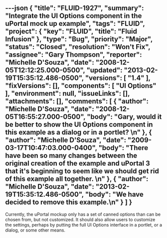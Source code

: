 ---json
{
  "title": "FLUID-1927",
  "summary": "Integrate the UI Options component in the uPortal mock up example",
  "tags": "FLUID",
  "project": {
    "key": "FLUID",
    "title": "Fluid Infusion"
  },
  "type": "Bug",
  "priority": "Major",
  "status": "Closed",
  "resolution": "Won't Fix",
  "assignee": "Gary Thompson",
  "reporter": "Michelle D'Souza",
  "date": "2008-12-05T12:12:25.000-0500",
  "updated": "2013-02-19T15:35:12.486-0500",
  "versions": [
    "1.4"
  ],
  "fixVersions": [],
  "components": [
    "UI Options"
  ],
  "environment": null,
  "issueLinks": [],
  "attachments": [],
  "comments": [
    {
      "author": "Michelle D'Souza",
      "date": "2008-12-05T16:55:27.000-0500",
      "body": "Gary, would it be better to show the UI Options component in this example as a dialog or in a portlet?&#x20;\n"
    },
    {
      "author": "Michelle D'Souza",
      "date": "2009-03-17T10:47:03.000-0400",
      "body": "There have been so many changes between the original creation of the example and uPortal 3 that it's beginning to seem like we should get rid of this example all together.&#x20;\n"
    },
    {
      "author": "Michelle D'Souza",
      "date": "2013-02-19T15:35:12.486-0500",
      "body": "We have decided to remove this example.\n"
    }
  ]
}
---
Currently, the uPortal mockup only has a set of canned options than can be chosen from, but not customized. It should also allow users to customize the settings, perhaps by putting the full UI Options interface in a portlet, or a dialog, or some other means.&#x20;

        
